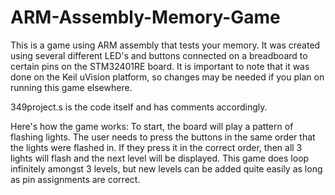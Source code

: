 # ARM-Assembly-Memory-Game
This is a game using ARM assembly that tests your memory. It was created using several different LED's and buttons connected on a breadboard to certain pins on the STM32401RE board. It is important to note that it was done on the Keil uVision platform, so changes may be needed if you plan on running this game elsewhere. 

349project.s is the code itself and has comments accordingly.

Here's how the game works:
To start, the board will play a pattern of flashing lights. The user needs to press the buttons in the same order that the lights were flashed in. If they press it in the correct order, then all 3 lights will flash and the next level will be displayed. This game does loop infinitely amongst 3 levels, but new levels can be added quite easily as long as pin assignments are correct.
